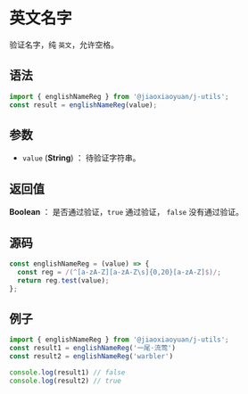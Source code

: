

# 英文名字

验证名字，纯 `英文`，允许空格。

## 语法

```js
import { englishNameReg } from '@jiaoxiaoyuan/j-utils';
const result = englishNameReg(value);
```

## 参数

- `value` (**String**) ： 待验证字符串。

## 返回值

**Boolean** ： 是否通过验证，`true` 通过验证， `false` 没有通过验证。

## 源码

```js
const englishNameReg = (value) => {
  const reg = /(^[a-zA-Z][a-zA-Z\s]{0,20}[a-zA-Z]$)/;
  return reg.test(value);
};
```

## 例子

```js
import { englishNameReg } from '@jiaoxiaoyuan/j-utils';
const result1 = englishNameReg('一尾·流莺')
const result2 = englishNameReg('warbler')

console.log(result1) // false
console.log(result2) // true
```
